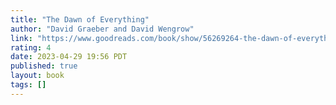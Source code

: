 ```yaml
---
title: "The Dawn of Everything"
author: "David Graeber and David Wengrow"
link: "https://www.goodreads.com/book/show/56269264-the-dawn-of-everything"
rating: 4
date: 2023-04-29 19:56 PDT
published: true
layout: book
tags: []
---
```




<blockquote markdown="1">



</blockquote>
